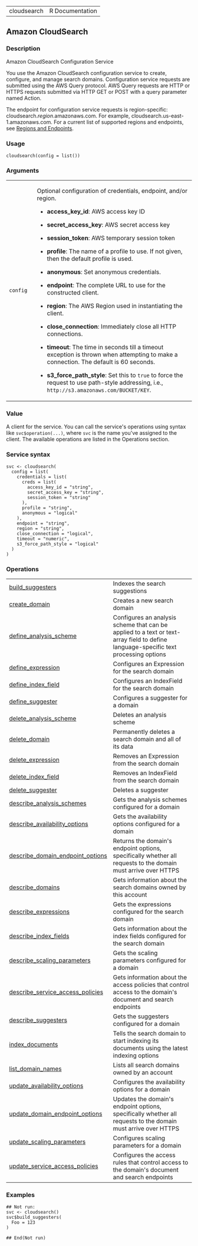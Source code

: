 <table style="width: 100%;">
<tbody>
<tr class="odd">
<td>cloudsearch</td>
<td style="text-align: right;">R Documentation</td>
</tr>
</tbody>
</table>

## Amazon CloudSearch

### Description

Amazon CloudSearch Configuration Service

You use the Amazon CloudSearch configuration service to create,
configure, and manage search domains. Configuration service requests are
submitted using the AWS Query protocol. AWS Query requests are HTTP or
HTTPS requests submitted via HTTP GET or POST with a query parameter
named Action.

The endpoint for configuration service requests is region-specific:
cloudsearch.*region*.amazonaws.com. For example,
cloudsearch.us-east-1.amazonaws.com. For a current list of supported
regions and endpoints, see <a
href="https://docs.aws.amazon.com/general/latest/gr/rande.html#cloudsearch_region"
target="_blank">Regions and Endpoints</a>.

### Usage

    cloudsearch(config = list())

### Arguments

<table>
<colgroup>
<col style="width: 15%" />
<col style="width: 85%" />
</colgroup>
<tbody>
<tr class="odd">
<td><code id="cloudsearch_:_config">config</code></td>
<td><p>Optional configuration of credentials, endpoint, and/or
region.</p>
<ul>
<li><p><strong>access_key_id</strong>: AWS access key ID</p></li>
<li><p><strong>secret_access_key</strong>: AWS secret access
key</p></li>
<li><p><strong>session_token</strong>: AWS temporary session
token</p></li>
<li><p><strong>profile</strong>: The name of a profile to use. If not
given, then the default profile is used.</p></li>
<li><p><strong>anonymous</strong>: Set anonymous credentials.</p></li>
<li><p><strong>endpoint</strong>: The complete URL to use for the
constructed client.</p></li>
<li><p><strong>region</strong>: The AWS Region used in instantiating the
client.</p></li>
<li><p><strong>close_connection</strong>: Immediately close all HTTP
connections.</p></li>
<li><p><strong>timeout</strong>: The time in seconds till a timeout
exception is thrown when attempting to make a connection. The default is
60 seconds.</p></li>
<li><p><strong>s3_force_path_style</strong>: Set this to
<code>true</code> to force the request to use path-style addressing,
i.e., <code
style="white-space: pre;">⁠http://s3.amazonaws.com/BUCKET/KEY⁠</code>.</p></li>
</ul></td>
</tr>
</tbody>
</table>

### Value

A client for the service. You can call the service's operations using
syntax like `svc$operation(...)`, where `svc` is the name you've
assigned to the client. The available operations are listed in the
Operations section.

### Service syntax

    svc <- cloudsearch(
      config = list(
        credentials = list(
          creds = list(
            access_key_id = "string",
            secret_access_key = "string",
            session_token = "string"
          ),
          profile = "string",
          anonymous = "logical"
        ),
        endpoint = "string",
        region = "string",
        close_connection = "logical",
        timeout = "numeric",
        s3_force_path_style = "logical"
      )
    )

### Operations

<table>
<tbody>
<tr class="odd">
<td style="text-align: left;"><a href="../cloudsearch_build_suggesters/"> build_suggesters </a></td>
<td style="text-align: left;">Indexes the search suggestions</td>
</tr>
<tr class="even">
<td style="text-align: left;"><a href="../cloudsearch_create_domain/"> create_domain </a></td>
<td style="text-align: left;">Creates a new search domain</td>
</tr>
<tr class="odd">
<td style="text-align: left;"><a href="../cloudsearch_define_analysis_scheme/"> define_analysis_scheme </a></td>
<td style="text-align: left;">Configures an analysis scheme that can be
applied to a text or text-array field to define language-specific text
processing options</td>
</tr>
<tr class="even">
<td style="text-align: left;"><a href="../cloudsearch_define_expression/"> define_expression </a></td>
<td style="text-align: left;">Configures an Expression for the search
domain</td>
</tr>
<tr class="odd">
<td style="text-align: left;"><a href="../cloudsearch_define_index_field/"> define_index_field </a></td>
<td style="text-align: left;">Configures an IndexField for the search
domain</td>
</tr>
<tr class="even">
<td style="text-align: left;"><a href="../cloudsearch_define_suggester/"> define_suggester </a></td>
<td style="text-align: left;">Configures a suggester for a domain</td>
</tr>
<tr class="odd">
<td style="text-align: left;"><a href="../cloudsearch_delete_analysis_scheme/"> delete_analysis_scheme </a></td>
<td style="text-align: left;">Deletes an analysis scheme</td>
</tr>
<tr class="even">
<td style="text-align: left;"><a href="../cloudsearch_delete_domain/"> delete_domain </a></td>
<td style="text-align: left;">Permanently deletes a search domain and
all of its data</td>
</tr>
<tr class="odd">
<td style="text-align: left;"><a href="../cloudsearch_delete_expression/"> delete_expression </a></td>
<td style="text-align: left;">Removes an Expression from the search
domain</td>
</tr>
<tr class="even">
<td style="text-align: left;"><a href="../cloudsearch_delete_index_field/"> delete_index_field </a></td>
<td style="text-align: left;">Removes an IndexField from the search
domain</td>
</tr>
<tr class="odd">
<td style="text-align: left;"><a href="../cloudsearch_delete_suggester/"> delete_suggester </a></td>
<td style="text-align: left;">Deletes a suggester</td>
</tr>
<tr class="even">
<td style="text-align: left;"><a href="../cloudsearch_describe_analysis_schemes/"> describe_analysis_schemes </a></td>
<td style="text-align: left;">Gets the analysis schemes configured for a
domain</td>
</tr>
<tr class="odd">
<td style="text-align: left;"><a href="../cloudsearch_describe_availability_options/"> describe_availability_options </a></td>
<td style="text-align: left;">Gets the availability options configured
for a domain</td>
</tr>
<tr class="even">
<td style="text-align: left;"><a href="../cloudsearch_describe_domain_endpoint_options/"> describe_domain_endpoint_options </a></td>
<td style="text-align: left;">Returns the domain's endpoint options,
specifically whether all requests to the domain must arrive over
HTTPS</td>
</tr>
<tr class="odd">
<td style="text-align: left;"><a href="../cloudsearch_describe_domains/"> describe_domains </a></td>
<td style="text-align: left;">Gets information about the search domains
owned by this account</td>
</tr>
<tr class="even">
<td style="text-align: left;"><a href="../cloudsearch_describe_expressions/"> describe_expressions </a></td>
<td style="text-align: left;">Gets the expressions configured for the
search domain</td>
</tr>
<tr class="odd">
<td style="text-align: left;"><a href="../cloudsearch_describe_index_fields/"> describe_index_fields </a></td>
<td style="text-align: left;">Gets information about the index fields
configured for the search domain</td>
</tr>
<tr class="even">
<td style="text-align: left;"><a href="../cloudsearch_describe_scaling_parameters/"> describe_scaling_parameters </a></td>
<td style="text-align: left;">Gets the scaling parameters configured for
a domain</td>
</tr>
<tr class="odd">
<td style="text-align: left;"><a href="../cloudsearch_describe_service_access_policies/"> describe_service_access_policies </a></td>
<td style="text-align: left;">Gets information about the access policies
that control access to the domain's document and search endpoints</td>
</tr>
<tr class="even">
<td style="text-align: left;"><a href="../cloudsearch_describe_suggesters/"> describe_suggesters </a></td>
<td style="text-align: left;">Gets the suggesters configured for a
domain</td>
</tr>
<tr class="odd">
<td style="text-align: left;"><a href="../cloudsearch_index_documents/"> index_documents </a></td>
<td style="text-align: left;">Tells the search domain to start indexing
its documents using the latest indexing options</td>
</tr>
<tr class="even">
<td style="text-align: left;"><a href="../cloudsearch_list_domain_names/"> list_domain_names </a></td>
<td style="text-align: left;">Lists all search domains owned by an
account</td>
</tr>
<tr class="odd">
<td style="text-align: left;"><a href="../cloudsearch_update_availability_options/"> update_availability_options </a></td>
<td style="text-align: left;">Configures the availability options for a
domain</td>
</tr>
<tr class="even">
<td style="text-align: left;"><a href="../cloudsearch_update_domain_endpoint_options/"> update_domain_endpoint_options </a></td>
<td style="text-align: left;">Updates the domain's endpoint options,
specifically whether all requests to the domain must arrive over
HTTPS</td>
</tr>
<tr class="odd">
<td style="text-align: left;"><a href="../cloudsearch_update_scaling_parameters/"> update_scaling_parameters </a></td>
<td style="text-align: left;">Configures scaling parameters for a
domain</td>
</tr>
<tr class="even">
<td style="text-align: left;"><a href="../cloudsearch_update_service_access_policies/"> update_service_access_policies </a></td>
<td style="text-align: left;">Configures the access rules that control
access to the domain's document and search endpoints</td>
</tr>
</tbody>
</table>

### Examples

    ## Not run: 
    svc <- cloudsearch()
    svc$build_suggesters(
      Foo = 123
    )

    ## End(Not run)

